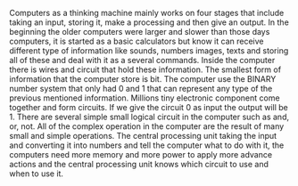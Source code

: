 Computers as a thinking machine mainly works on four stages that include taking an input, storing it, make a processing and then give an output. In the beginning the older computers were larger and slower than those days computers, it is started as a basic calculators but know it can receive different type of information like sounds, numbers images, texts and storing all of these and deal with it as a several commands. Inside the computer there is wires and circuit that hold these information. The smallest form of information that the computer store is bit. The computer use the BINARY number system that only had 0 and 1 that can represent any type of the previous mentioned information. Millions tiny electronic component come together and form circuits. If we give the circuit 0 as input the output will be 1. There are several simple small logical circuit in the computer such as and, or, not. All of the complex operation in the computer are the result of many small and simple operations.
The central processing unit taking the input and converting it into numbers and tell the computer what to do with it, the computers need more memory and more power to apply more advance actions and the central processing unit knows which circuit to use and when to use it. 